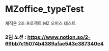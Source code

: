 # MZoffice_typeTest
재직톤 2조 프로젝트 MZ 오피스 테스트

### 2팀 노션 : https://www.notion.so/2-69bb7c15074b4389afae543e387340e4 
